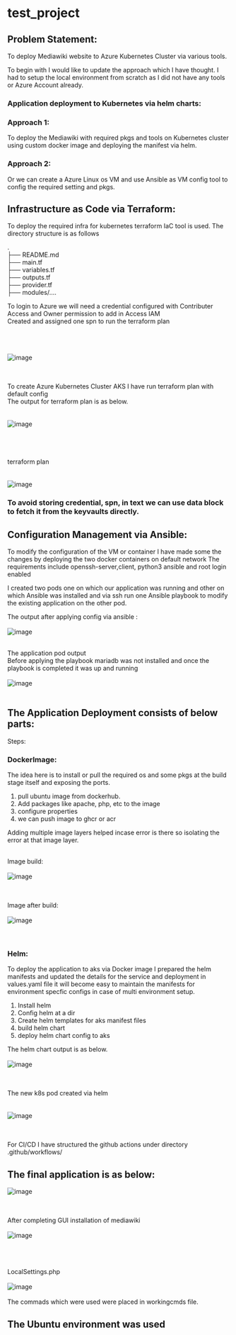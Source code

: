 # test_project


## Problem Statement:
To deploy Mediawiki website to Azure Kubernetes Cluster via various tools.

To begin with I would like to update the approach which I have thought. I had to setup the local environment from scratch as I did not have any tools or Azure Account already.

### Application deployment to Kubernetes via helm charts:

### Approach 1:
To deploy the Mediawiki with required pkgs and tools on Kubernetes cluster using custom docker image and deploying the manifest via helm. 

### Approach 2:
Or we can create a Azure Linux os VM and use Ansible as VM config tool to config the required setting and pkgs.

## Infrastructure as Code via Terraform:

To deploy the required infra for kubernetes terraform IaC tool is used. The directory structure is as follows

.<br />
├── README.md<br />
├── main.tf<br />
├── variables.tf<br />
├── outputs.tf<br />
├── provider.tf <br />
├── modules/....<br />


To login to Azure we will need a credential configured with Contributer Access and Owner permission to add in Access IAM<br />
Created and assigned one spn to run the terraform plan<br /><br /><br /><br />


![image](https://user-images.githubusercontent.com/30085103/179346814-a4421c25-bca0-4be7-8ecc-48238c966964.png)<br /><br /><br />


To create Azure Kubernetes Cluster AKS I have run terraform plan with default config <br />
The output for terraform plan is as below.<br /><br /><br />
![image](https://user-images.githubusercontent.com/30085103/179347729-502d8f9c-da55-4ca1-ac60-f01d63ec4283.png)
<br /><br /><br /><br /><br />
terraform plan<br /><br /><br />
![image](https://user-images.githubusercontent.com/30085103/179347786-6e795027-7458-49b7-be7d-a124e4782e1c.png)


### To avoid storing credential, spn, in text we can use data block to fetch it from the keyvaults directly.

## Configuration Management via Ansible: 
To modify the configuration of the VM or container I have made some the changes by deploying the two docker containers on default network The requirements include openssh-server,client, python3 ansible and root login enabled<br />

I created two pods
one on which our application was running and other on which Ansible was installed and via ssh run one Ansible playbook to modify the existing application on the other pod.<br />

The output after applying config via ansible  :<br /><br />
![image](https://user-images.githubusercontent.com/30085103/179346980-93042a4f-0149-4074-bb02-589d31a7e29b.png)<br /><br />

The application pod output <br />
Before applying the playbook mariadb was not installed and once the playbook is completed it was up and running<br /><br />
![image](https://user-images.githubusercontent.com/30085103/179347074-6ec33c32-2f66-4566-b071-a8ba736dedb1.png)<br /><br />


## The Application Deployment consists of below parts:<br />
Steps:<br />
### DockerImage:
The idea here is to install or pull the required os and some pkgs at the build stage itself and exposing the ports.

1.	pull ubuntu image from dockerhub.
2.	Add packages like apache, php, etc to the image
3.	configure properties
4.	we can push image to ghcr or acr

Adding multiple image layers helped incase error is there so isolating the error at that image layer.<br /><br />

Image build:<br /><br />
![image](https://user-images.githubusercontent.com/30085103/179347579-9c46b593-e203-4827-bff4-a4838b388f80.png)<br /><br /><br />


Image after build:<br /><br />
![image](https://user-images.githubusercontent.com/30085103/179347375-70f4c641-4f28-4f5e-b961-b41371f02891.png)<br /><br /><br />



### Helm:
To deploy the application to aks via Docker image I prepared the helm manifests and updated the details for the service and deployment in values.yaml file it will become easy to maintain the manifests for environment specfic configs in case of multi environment setup.

1.	Install helm
2.	Config helm at a dir
3.	Create helm templates for aks manifest files
4.	build helm chart
5.	deploy helm chart config to aks

The helm chart output is as below.<br /><br />
![image](https://user-images.githubusercontent.com/30085103/179347242-d7526f11-1757-453b-8679-2252e0e96544.png)<br /><br /><br />

The new k8s pod created via helm<br /><br /><br />
![image](https://user-images.githubusercontent.com/30085103/179347286-3936fb05-c2d4-48df-889a-c058a1e0b66e.png)<br /><br /><br />



For CI/CD I have structured the github actions under directory .github/workflows/


## The final application is as below:<br />



![image](https://user-images.githubusercontent.com/30085103/179346248-b774cec0-dbef-4818-99e0-13105890a0c0.png)
<br /><br /><br />

After completing GUI installation of mediawiki <br /><br />
![image](https://user-images.githubusercontent.com/30085103/179348251-41e83e2e-2b73-4c4f-a249-669c9bf750ab.png)

<br /><br /><br />
LocalSettings.php<br /><br />
![image](https://user-images.githubusercontent.com/30085103/179348310-921a4641-8b9c-4241-ac35-f4d2fa374939.png)
<br /><br />
The commads which were used were placed in workingcmds file.<br />

## The Ubuntu environment was used



